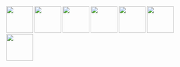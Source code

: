 <img loading="lazy" src="https://cdn.jsdelivr.net/gh/devicons/devicon@latest/icons/php/php-original.svg" width="70" height="70"/>
<img loading="lazy" src="https://cdn.jsdelivr.net/gh/devicons/devicon@latest/icons/laravel/laravel-original-wordmark.svg" width="70" height="70"/> 
<img loading="lazy" src="https://cdn.jsdelivr.net/gh/devicons/devicon@latest/icons/insomnia/insomnia-original.svg" width="70" height="70"/> 
<img loading="lazy" src="https://cdn.jsdelivr.net/gh/devicons/devicon@latest/icons/mysql/mysql-original.svg" width="70" height="70"/> 
<img loading="lazy" src="https://cdn.jsdelivr.net/gh/devicons/devicon@latest/icons/bootstrap/bootstrap-original-wordmark.svg" width="70" height="70"/> 
<img loading="lazy" src="https://cdn.jsdelivr.net/gh/devicons/devicon@latest/icons/html5/html5-original-wordmark.svg" width="70" height="70"/>
<img loading="lazy" src="https://cdn.jsdelivr.net/gh/devicons/devicon@latest/icons/css3/css3-original-wordmark.svg" width="70" height="70"/>          
          

          
          
          
          
